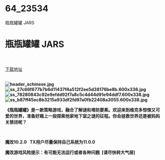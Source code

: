 # 64_23534
瓶瓶罐罐 JARS
# 瓶瓶罐罐 JARS
 <br/></br>
[下载地址](https://www.switch520.cc/article/23534 "下载地址")
<br/></br>

<p><strong><img title="header_schinese.jpg" src="https://www.switch520.cc/muke_img/2021_10_21_91063074ab942.jpg" alt="header_schinese.jpg"></strong><br>
<strong><img title="ss_27c66f677b7b6d11437f4a512f2ee5d38176be8b.600x338.jpg" src="https://www.switch520.cc/muke_img/2021_10_21_6c89c3ea2912e.jpg" alt="ss_27c66f677b7b6d11437f4a512f2ee5d38176be8b.600x338.jpg"></strong><br>
<strong><img title="ss_78280843c92e9efdd92f7a8c5c4d44d91e94ddf7.600x338.jpg" src="https://www.switch520.cc/muke_img/2021_10_21_f10d4623a5469.jpg" alt="ss_78280843c92e9efdd92f7a8c5c4d44d91e94ddf7.600x338.jpg"></strong><br>
<strong><img title="ss_b87ff45ec8b3215a933df2fd97a0fb22408a3055.600x338.jpg" src="https://www.switch520.cc/muke_img/2021_10_21_c21001f7cb40d.jpg" alt="ss_b87ff45ec8b3215a933df2fd97a0fb22408a3055.600x338.jpg">&nbsp;</strong></p>
<p><strong>《瓶瓶罐罐》是一款策略游戏，融合了解谜和塔防要素。欢迎来到维克多惊悚又可爱的世界，准备好踏上一段探索他家地下室之谜的征程。你会拯救世界还是被妈妈关禁闭呢？</strong></p>
<p>&nbsp;</p>
<p><strong>魔改10.2.0 &nbsp;&nbsp;TX用户尽量保持自己系统为11.0.0</strong></p>
<p><strong>魔改游戏风险提示：有可能无法运行或者各种问题 &nbsp;[请尽快转大气层]</strong></p>
